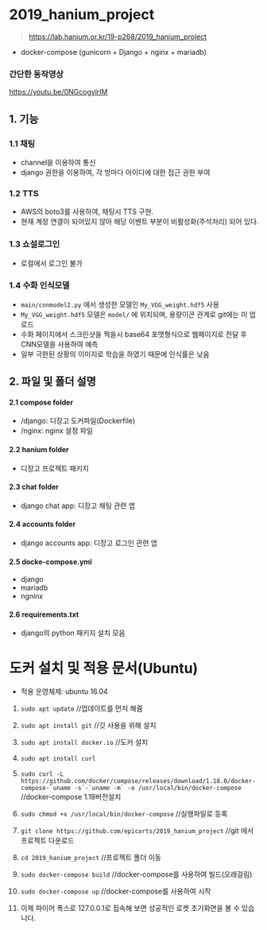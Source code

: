 # 2019_hanium_project
> https://lab.hanium.or.kr/19-p268/2019_hanium_project
> 
- docker-compose (gunicorn + Django + nginx + mariadb)

### 간단한 동작영상
https://youtu.be/0NGcogvlrlM



## 1. 기능

### 1.1 채팅
- channel을 이용하여 통신
- django 권한을 이용하여, 각 방마다 아이디에 대한 접근 권한 부여

### 1.2 TTS
- AWS의 boto3를 사용하여, 채팅시 TTS 구현. 
- 현재 계정 연결이 되어있지 않아 해당 이벤트 부분이 비활성화(주석처리) 되어 있다.

### 1.3 쇼설로그인
- 로컬에서 로그인 불가

### 1.4 수화 인식모델
- `main/cnnmodel2.py` 에서 생성한 모델인 `My_VGG_weight.hdf5` 사용 
- `My_VGG_weight.hdf5` 모델은 `model/` 에 위치되며, 용량이큰 관계로 git에는 미 업로드
- 수화 페이지에서 스크린샷을 찍을시 base64 포맷형식으로 웹페이지로 전달 후 CNN모델을 사용하여 예측
- 일부 극한된 상황의 이미지로 학습을 하였기 때문에 인식률은 낮음

## 2. 파일 및 폴더 설명

#### 2.1 compose folder
- /django: 디장고 도커파일(Dockerfile)
- /nginx: nginx 설정 파일

#### 2.2 hanium folder
- 디장고 프로젝트 패키지

#### 2.3 chat folder
- django chat app: 디장고 채팅 관련 앱

#### 2.4 accounts folder
- django accounts app: 디장고 로그인 관련 앱

#### 2.5 docke-compose.yml
- django
- mariadb
- ngninx

#### 2.6 requirements.txt
- django의 python 패키지 설치 모음

# 도커 설치 및 적용 문서(Ubuntu)
- 적용 운영체제: ubuntu 16.04
1. ```sudo apt update``` //업데이트를 먼저 해쥼
2. ```sudo apt install git``` //깃 사용을 위해 설치
3. ```sudo apt install docker.io``` //도커 설치
4. ```sudo apt install curl```
5. ```sudo curl -L https://github.com/docker/compose/releases/download/1.18.0/docker-compose-`uname -s`-`uname -m` -o /usr/local/bin/docker-compose``` //docker-compose 1.18버전설치
6. ```sudo chmod +x /usr/local/bin/docker-compose``` //실행파일로 등록

7. ```git clone https://github.com/epicarts/2019_hanium_project``` //git 에서 프로젝트 다운로드
8. ```cd 2019_hanium_project``` //프로젝트 폴더 이동
9. ```sudo docker-compose build``` //docker-compose를 사용하여 빌드(오래걸림)
10. ```sudo docker-compose up``` //docker-compose를 사용하여 시작
11. 이제 파이어 폭스로 127.0.0.1로 접속해 보면 성공적인 로켓 초기화면을 볼 수 있습니다.

